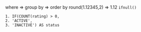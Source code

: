 where => group by => order by
round(1.12345,2) => 1.12
`ifnull()`
```
1. IF(COUNT(rating) > 0,
2. 'ACTIVE',
3. 'INACTIVE') AS status
```